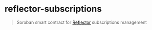 # reflector-subscriptions

> Soroban smart contract for [Reflector](https://reflector.network/) subscriptions management

